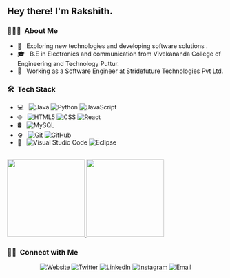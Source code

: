 <h2> Hey there! I'm Rakshith.</h2>

<h3> 👨🏻‍💻 &nbsp;About Me </h3>

- 🤔 &nbsp; Exploring new technologies and developing software solutions .
- 🎓 &nbsp; B.E in Electronics and communication from Vivekananda College of Engineering and Technology Puttur.
- 💼 &nbsp; Working as a Software Engineer at Stridefuture Technologies Pvt Ltd.

<h3> 🛠 &nbsp;Tech Stack</h3>

- 💻 &nbsp;
  ![Java](https://img.shields.io/badge/-Java-333333?style=flat&logo=Java&logoColor=007396)
  ![Python](https://img.shields.io/badge/-Python-333333?style=flat&logo=python)
  ![JavaScript](https://img.shields.io/badge/-JavaScript-333333?style=flat&logo=javascript)
- 🌐 &nbsp;
  ![HTML5](https://img.shields.io/badge/-HTML5-333333?style=flat&logo=HTML5)
  ![CSS](https://img.shields.io/badge/-CSS-333333?style=flat&logo=CSS3&logoColor=1572B6)
  ![React](https://img.shields.io/badge/-React-333333?style=flat&logo=react)
- 🛢 &nbsp;
  ![MySQL](https://img.shields.io/badge/-MySQL-333333?style=flat&logo=mysql)
- ⚙️ &nbsp;
  ![Git](https://img.shields.io/badge/-Git-333333?style=flat&logo=git)
  ![GitHub](https://img.shields.io/badge/-GitHub-333333?style=flat&logo=github)
- 🔧 &nbsp;
  ![Visual Studio Code](https://img.shields.io/badge/-Visual%20Studio%20Code-333333?style=flat&logo=visual-studio-code&logoColor=007ACC)
  ![Eclipse](https://img.shields.io/badge/-Eclipse-333333?style=flat&logo=eclipse-ide&logoColor=2C2255)

<br/>

<a href="https://github.com/rrsalian16">
  <img height="180em" src="https://github-readme-stats.vercel.app/api?username=rrsalian16&theme=buefy&show_icons=true" />
  <img height="180em" src="https://github-readme-stats.vercel.app/api/top-langs/?username=rrsalian16&theme=buefy&layout=compact" />
</a>

<br/>

<h3> 🤝🏻 &nbsp;Connect with Me </h3>

<p align="center">
<a href="https://www.rrsalian16.com/"><img alt="Website" src="https://img.shields.io/badge/Website-www.rrsalian16.com-blue?style=flat-square&logo=google-chrome"></a>
<a href="https://www.twitter.com/in/rrsalian16/"><img alt="Twitter" src="https://img.shields.io/badge/Twitter-@rrsalian16-blue?style=flat-square&logo=twitter"></a>
<a href="https://www.linkedin.com/in/rrsalian16/"><img alt="LinkedIn" src="https://img.shields.io/badge/LinkedIn-Rakshih%20R%20Salian-blue?style=flat-square&logo=linkedin"></a>
<a href="https://www.instagram.com/rrsalian16/"><img alt="Instagram" src="https://img.shields.io/badge/Instagram-rrsalian16_-blue?style=flat-square&logo=instagram"></a>
<a href="mailto:rrsalian16@gmail.com"><img alt="Email" src="https://img.shields.io/badge/Email-rrsalian16@gmail.com-blue?style=flat-square&logo=gmail"></a>
</p>

